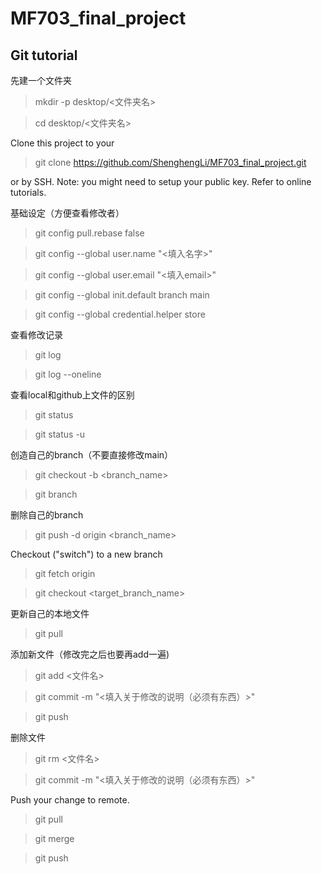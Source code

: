 # MF703_final_project

## Git tutorial
先建一个文件夹
>mkdir -p desktop/<文件夹名>

>cd desktop/<文件夹名>

Clone this project to your
>git clone https://github.com/ShenghengLi/MF703_final_project.git

or by SSH. Note: you might need to setup your public key. Refer to online tutorials.

基础设定（方便查看修改者）
>git config pull.rebase false

>git config --global user.name "<填入名字>"

>git config --global user.email "<填入email>"

>git config --global init.default branch main

>git config --global credential.helper store


查看修改记录
>git log

>git log --oneline

查看local和github上文件的区别
>git status

>git status -u

创造自己的branch（不要直接修改main）
>git checkout -b <branch_name>

>git branch

删除自己的branch
>git push -d origin <branch_name>

Checkout ("switch") to a new branch
>git fetch origin

>git checkout <target_branch_name>

更新自己的本地文件
>git pull

添加新文件（修改完之后也要再add一遍)
>git add <文件名>

>git commit -m "<填入关于修改的说明（必须有东西）>"

>git push

删除文件
>git rm <文件名>

>git commit -m "<填入关于修改的说明（必须有东西）>"

Push your change to remote.
>git pull

>git merge

>git push
